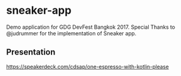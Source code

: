 # sneaker-app
Demo application for GDG DevFest Bangkok 2017. Special Thanks to @judrummer for the implementation of Sneaker app.

## Presentation
https://speakerdeck.com/cdsap/one-espresso-with-kotlin-please